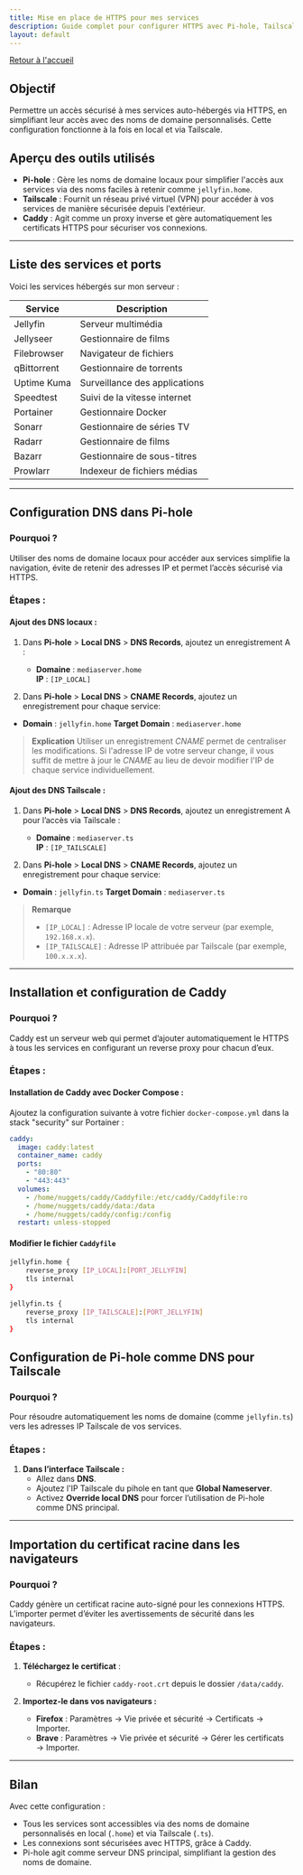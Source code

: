 ```yaml
---
title: Mise en place de HTTPS pour mes services
description: Guide complet pour configurer HTTPS avec Pi-hole, Tailscale, et Caddy sur des services auto-hébergés.
layout: default
---
```


[Retour à l'accueil](/)

## Objectif
Permettre un accès sécurisé à mes services auto-hébergés via HTTPS, en simplifiant leur accès avec des noms de domaine personnalisés. Cette configuration fonctionne à la fois en local et via Tailscale.

## Aperçu des outils utilisés

- **Pi-hole** : Gère les noms de domaine locaux pour simplifier l'accès aux services via des noms faciles à retenir comme `jellyfin.home`.
- **Tailscale** : Fournit un réseau privé virtuel (VPN) pour accéder à vos services de manière sécurisée depuis l'extérieur.
- **Caddy** : Agit comme un proxy inverse et gère automatiquement les certificats HTTPS pour sécuriser vos connexions.

---

## Liste des services et ports
Voici les services hébergés sur mon serveur :

| Service     | Description                   |
|-------------|-------------------------------|
| Jellyfin    | Serveur multimédia            |
| Jellyseer   | Gestionnaire de films         |
| Filebrowser | Navigateur de fichiers        |
| qBittorrent | Gestionnaire de torrents      |
| Uptime Kuma | Surveillance des applications |
| Speedtest   | Suivi de la vitesse internet  |
| Portainer   | Gestionnaire Docker           |
| Sonarr      | Gestionnaire de séries TV     |
| Radarr      | Gestionnaire de films         |
| Bazarr      | Gestionnaire de sous-titres   |
| Prowlarr    | Indexeur de fichiers médias   |

---

## Configuration DNS dans Pi-hole

### Pourquoi ?
Utiliser des noms de domaine locaux pour accéder aux services simplifie la navigation, évite de retenir des adresses IP et permet l’accès sécurisé via HTTPS.

### Étapes :

#### Ajout des DNS locaux :
1. Dans **Pi-hole** > **Local DNS** > **DNS Records**, ajoutez un enregistrement A :
   - **Domaine** : `mediaserver.home`  
     **IP** : `[IP_LOCAL]`  

2. Dans **Pi-hole** > **Local DNS** > **CNAME Records**, ajoutez un enregistrement pour chaque service:
  - **Domain** : `jellyfin.home`
  **Target Domain** : `mediaserver.home`

> **Explication**
> Utiliser un enregistrement _CNAME_ permet de centraliser les modifications. Si l'adresse IP de votre serveur change, il vous suffit de mettre à jour le _CNAME_ au lieu de devoir modifier l'IP de chaque service individuellement.

#### Ajout des DNS Tailscale :
1. Dans **Pi-hole** > **Local DNS** > **DNS Records**, ajoutez un enregistrement A pour l’accès via Tailscale :
   - **Domaine** : `mediaserver.ts`  
     **IP** : `[IP_TAILSCALE]`  
   
2. Dans **Pi-hole** > **Local DNS** > **CNAME Records**, ajoutez un enregistrement pour chaque service:
  - **Domain** : `jellyfin.ts`
  **Target Domain** : `mediaserver.ts`

> **Remarque**
> - `[IP_LOCAL]` : Adresse IP locale de votre serveur (par exemple, `192.168.x.x`).
>- `[IP_TAILSCALE]` : Adresse IP attribuée par Tailscale (par exemple, `100.x.x.x`).

---

## Installation et configuration de Caddy

### Pourquoi ?
Caddy est un serveur web qui permet d’ajouter automatiquement le HTTPS à tous les services en configurant un reverse proxy pour chacun d’eux.

### Étapes :

#### Installation de Caddy avec Docker Compose :
Ajoutez la configuration suivante à votre fichier `docker-compose.yml` dans la stack "security" sur Portainer :

```yaml
caddy:
  image: caddy:latest
  container_name: caddy
  ports:
    - "80:80"
    - "443:443"
  volumes:
    - /home/nuggets/caddy/Caddyfile:/etc/caddy/Caddyfile:ro
    - /home/nuggets/caddy/data:/data
    - /home/nuggets/caddy/config:/config
  restart: unless-stopped
```

#### Modifier le fichier `Caddyfile`

```bash
jellyfin.home {
    reverse_proxy [IP_LOCAL]:[PORT_JELLYFIN]
    tls internal
}

jellyfin.ts {
    reverse_proxy [IP_TAILSCALE]:[PORT_JELLYFIN]
    tls internal
}
```

## Configuration de Pi-hole comme DNS pour Tailscale

### Pourquoi ?
Pour résoudre automatiquement les noms de domaine (comme `jellyfin.ts`) vers les adresses IP Tailscale de vos services.

### Étapes :

1. **Dans l’interface Tailscale :**
   - Allez dans **DNS**.
   - Ajoutez l'IP Tailscale du pihole en tant que **Global Nameserver**.
   - Activez **Override local DNS** pour forcer l’utilisation de Pi-hole comme DNS principal.

---

## Importation du certificat racine dans les navigateurs

### Pourquoi ?
Caddy génère un certificat racine auto-signé pour les connexions HTTPS. L’importer permet d’éviter les avertissements de sécurité dans les navigateurs.

### Étapes :
1. **Téléchargez le certificat** :
   - Récupérez le fichier `caddy-root.crt` depuis le dossier `/data/caddy`.

2. **Importez-le dans vos navigateurs :**
   - **Firefox** : Paramètres → Vie privée et sécurité → Certificats → Importer.
   - **Brave** : Paramètres → Vie privée et sécurité → Gérer les certificats → Importer.

---

## Bilan

Avec cette configuration :
- Tous les services sont accessibles via des noms de domaine personnalisés en local (`.home`) et via Tailscale (`.ts`).
- Les connexions sont sécurisées avec HTTPS, grâce à Caddy.
- Pi-hole agit comme serveur DNS principal, simplifiant la gestion des noms de domaine.
